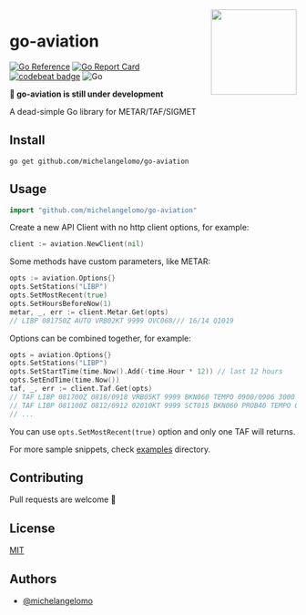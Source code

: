 <img align="right" style="display: inline-block; margin: 0 auto; width: 150px" src="https://raw.githubusercontent.com/MariaLetta/free-gophers-pack/master/characters/svg/65.svg" text="image from https://github.com/MariaLetta/free-gophers-pack">

# go-aviation

[![Go Reference](https://pkg.go.dev/badge/github.com/michelangelomo/go-aviation.svg)](https://pkg.go.dev/github.com/michelangelomo/go-aviation)
[![Go Report Card](https://goreportcard.com/badge/github.com/michelangelomo/go-aviation)](https://goreportcard.com/report/github.com/michelangelomo/go-aviation)
[![codebeat badge](https://codebeat.co/badges/bbc89b3b-0f6e-4467-911d-f968ad35cb07)](https://codebeat.co/projects/github-com-michelangelomo-go-aviation-main)
![Go](https://github.com/michelangelomo/go-aviation/actions/workflows/go.yml/badge.svg)

**:construction: go-aviation is still under development**

A dead-simple Go library for METAR/TAF/SIGMET

## Install

```
go get github.com/michelangelomo/go-aviation
```

## Usage

```go
import "github.com/michelangelomo/go-aviation"
```

Create a new API Client with no http client options, for example:

```go
client := aviation.NewClient(nil)
```

Some methods have custom parameters, like METAR:

```go
opts := aviation.Options{}
opts.SetStations("LIBP")
opts.SetMostRecent(true)
opts.SetHoursBeforeNow(1)
metar, _, err := client.Metar.Get(opts)
// LIBP 081750Z AUTO VRB02KT 9999 OVC068/// 16/14 Q1019
```

Options can be combined together, for example:

```go
opts = aviation.Options{}
opts.SetStations("LIBP")
opts.SetStartTime(time.Now().Add(-time.Hour * 12)) // last 12 hours
opts.SetEndTime(time.Now())
taf, _, err := client.Taf.Get(opts)
// TAF LIBP 081700Z 0818/0918 VRB05KT 9999 BKN060 TEMPO 0900/0906 3000 BR
// TAF LIBP 081100Z 0812/0912 02010KT 9999 SCT015 BKN060 PROB40 TEMPO 0812/0815 4000 TSRA FEW015CB BKN060 TEMPO 0815/0820 RA BECMG 0816/0818 VRB05KT
// ...
```

You can use `opts.SetMostRecent(true)` option and only one TAF will returns.

For more sample snippets, check [examples](https://github.com/michelangelomo/go-aviation/tree/main/examples) directory.

## Contributing

Pull requests are welcome :hugs:

## License

[MIT](https://github.com/michelangelomo/go-aviation/blob/main/LICENSE)

## Authors

- [@michelangelomo](https://github.com/michelangelomo)